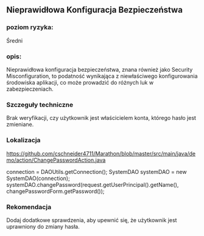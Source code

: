 ## Nieprawidłowa Konfiguracja Bezpieczeństwa 

### poziom ryzyka:
Średni

### opis:
Nieprawidłowa konfiguracja bezpieczeństwa, znana również jako Security Misconfiguration, to podatność wynikająca z niewłaściwego konfigurowania środowiska aplikacji, co może prowadzić do różnych luk w zabezpieczeniach.

### Szczeguły techniczne
Brak weryfikacji, czy użytkownik jest właścicielem konta, którego hasło jest zmieniane.

### Lokalizacja
https://github.com/cschneider4711/Marathon/blob/master/src/main/java/demo/action/ChangePasswordAction.java

connection = DAOUtils.getConnection();
SystemDAO systemDAO = new SystemDAO(connection);
systemDAO.changePassword(request.getUserPrincipal().getName(), changePasswordForm.getPassword());

### Rekomendacja
Dodaj dodatkowe sprawdzenia, aby upewnić się, że użytkownik jest uprawniony do zmiany hasła.